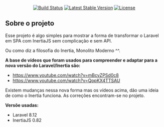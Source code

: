 <p align="center">
<a href="https://travis-ci.org/laravel/framework"><img src="https://travis-ci.org/laravel/framework.svg" alt="Build Status"></a>
<a href="https://packagist.org/packages/laravel/framework"><img src="https://img.shields.io/packagist/v/laravel/framework" alt="Latest Stable Version"></a>
<a href="https://packagist.org/packages/laravel/framework"><img src="https://img.shields.io/packagist/l/laravel/framework" alt="License"></a>
</p>

## Sobre o projeto

Esse projeto é algo simples para mostrar a forma de transformar o Laravel em SPA com InertiaJS sem complicação e sem API.

Ou como diz a filosofia do Inertia, Monolito Moderno ^^.

**A base de vídeos que foram usados para compreender e adaptar para a nova versão do Laravel/Inertia são:**
* https://www.youtube.com/watch?v=mBcvZPSd0c8
* https://www.youtube.com/watch?v=QppKX4TTSAU

Existem mudanças nessa nova forma mas os vídeos acima, dão uma ideia de como o Inertia funciona. As correções encontram-se no projeto.

**Versõe usadas:**
* Laravel 8.12
* InertiaJS 0.82
